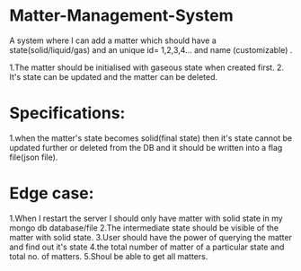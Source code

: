 # Matter-Management-System

 A system where I can add a matter which should have a state(solid/liquid/gas) and an unique id= 1,2,3,4... and name (customizable) . 
 
 1.The matter should be initialised with  gaseous state when created first.
 2. It's state can be updated and the matter can be deleted. 

 # Specifications:
 1.when the matter's state becomes solid(final state) then it's state cannot be updated further or deleted from the DB and it should be written into a flag file(json file).
 # Edge case: 
 1.When I restart the server I should only have matter with solid state in my mongo db database/file 
 2.The intermediate state should be visible of the matter with solid state. 
 3.User should have the power of querying the matter and find out it's state 
 4.the total number of matter of a particular state and total no. of matters. 
 5.Shoul be able to get all matters.
